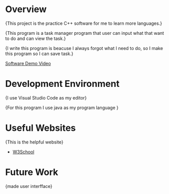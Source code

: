 # Overview

{This project is the practice C++ software for me to learn more languages.}

{This program is a task manager program that user can input what that want to do and can view the task.}

{I write this program is beacuse I always forgot what I need to do, so I make this program so I can save task.}

[Software Demo Video](https://youtu.be/e00UpHSLqno)

# Development Environment

{I use Visual Studio Code as my editor}

{For this program I use java as my program language }

# Useful Websites

{This is the helpful website}

- [W3School](https://www.w3schools.com/)

# Future Work

{made user interfface}


